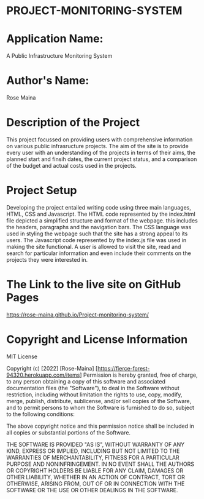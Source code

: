 # PROJECT-MONITORING-SYSTEM
# Application Name: 
A Public Infrastructure Monitoring System
# Author's Name: 
Rose Maina
# Description of the Project
This project focussed on providing users with comprehensive information on various public infrasructure projects. The aim of the site is to provide every user with an understanding of the projects in terms of their aims, the planned start and finsih dates, the current project status, and a comparison of the budget and actual costs used in the projects.

# Project Setup 

Developing the project entailed writing code using three main languages, HTML, CSS and Javascript. The HTML code represented by the index.html file depicted a simplified structure and format of the webpage. this includes the headers, paragraphs and the navigation bars. The CSS language was used in styling the webpage such that the site has a strong appeal to its users. The Javascript code represented by the index.js file was used in making the site functional. A user is allowed to visit the site, read and search for particular information and even include their comments on the projects they were interested in. 

# The Link to the live site on GitHub Pages 

https://rose-maina.github.io/Project-monitoring-system/

# Copyright and License Information
MIT License

Copyright (c) [2022] [Rose-Maina] [https://fierce-forest-94320.herokuapp.com/items]
Permission is hereby granted, free of charge, to any person obtaining a copy
of this software and associated documentation files (the "Software"), to deal
in the Software without restriction, including without limitation the rights
to use, copy, modify, merge, publish, distribute, sublicense, and/or sell
copies of the Software, and to permit persons to whom the Software is
furnished to do so, subject to the following conditions:

The above copyright notice and this permission notice shall be included in all copies or substantial portions of the Software. 

THE SOFTWARE IS PROVIDED "AS IS", WITHOUT WARRANTY OF ANY KIND, EXPRESS OR
IMPLIED, INCLUDING BUT NOT LIMITED TO THE WARRANTIES OF MERCHANTABILITY,
FITNESS FOR A PARTICULAR PURPOSE AND NONINFRINGEMENT. IN NO EVENT SHALL THE
AUTHORS OR COPYRIGHT HOLDERS BE LIABLE FOR ANY CLAIM, DAMAGES OR OTHER
LIABILITY, WHETHER IN AN ACTION OF CONTRACT, TORT OR OTHERWISE, ARISING FROM,
OUT OF OR IN CONNECTION WITH THE SOFTWARE OR THE USE OR OTHER DEALINGS IN THE
SOFTWARE.
